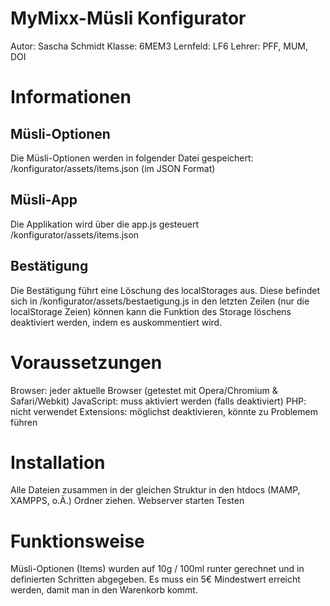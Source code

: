 # MyMixx-Müsli Konfigurator
Autor: Sascha Schmidt
Klasse: 6MEM3
Lernfeld: LF6
Lehrer: PFF, MUM, DOI

# Informationen

## Müsli-Optionen
Die Müsli-Optionen werden in folgender Datei gespeichert:
/konfigurator/assets/items.json (im JSON Format)

## Müsli-App
Die Applikation wird über die app.js gesteuert
/konfigurator/assets/items.json

## Bestätigung
Die Bestätigung führt eine Löschung des localStorages aus. Diese befindet sich in
/konfigurator/assets/bestaetigung.js
in den letzten Zeilen (nur die localStorage Zeien) können kann die Funktion des Storage löschens deaktiviert werden, indem es auskommentiert wird.

# Voraussetzungen
Browser: jeder aktuelle Browser (getestet mit Opera/Chromium & Safari/Webkit)
JavaScript: muss aktiviert werden (falls deaktiviert)
PHP: nicht verwendet
Extensions: möglichst deaktivieren, könnte zu Problemem führen

# Installation
Alle Dateien zusammen in der gleichen Struktur in den htdocs (MAMP, XAMPPS, o.Ä.) Ordner ziehen.
Webserver starten
Testen

# Funktionsweise
Müsli-Optionen (Items) wurden auf 10g / 100ml runter gerechnet und in definierten Schritten abgegeben.
Es muss ein 5€ Mindestwert erreicht werden, damit man in den Warenkorb kommt.